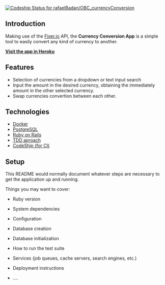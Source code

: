 [ ![Codeship Status for rafaelBadan/OBC_currencyConversion](https://app.codeship.com/projects/ea98aee0-8222-0135-4f11-0268edf0f044/status?branch=master)](https://app.codeship.com/projects/247167)

## Introduction
Making use of the [Fixer.io](http://fixer.io/) API, the **Currency Conversion App** is a simple tool to easily convert any kind of currency to another.

**[Visit the app in Heroku](https://onebitcode-currencyconversion.herokuapp.com/)**

## Features
* Selection of currencies from a dropdown or text input search
* Input the amount in the desired currency, obtaining the immediately amount in the other selected currency.
* Swap currencies convertion between each other.

## Technologies
* [Docker](https://docs.docker.com/get-started/)
* [PostgreSQL](https://www.postgresql.org/)
* [Ruby on Rails](http://rubyonrails.org/)
* [TDD aproach](https://en.wikipedia.org/wiki/Test-driven_development)
* [CodeShip (for CI)](https://codeship.com/)

## Setup
This README would normally document whatever steps are necessary to get the
application up and running.

Things you may want to cover:

* Ruby version

* System dependencies

* Configuration

* Database creation

* Database initialization

* How to run the test suite

* Services (job queues, cache servers, search engines, etc.)

* Deployment instructions

* ....
